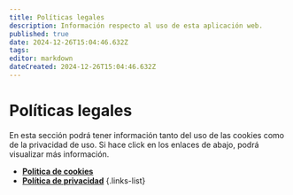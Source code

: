 ```yaml
---
title: Políticas legales
description: Información respecto al uso de esta aplicación web.
published: true
date: 2024-12-26T15:04:46.632Z
tags: 
editor: markdown
dateCreated: 2024-12-26T15:04:46.632Z
---
```


# Políticas legales
En esta sección podrá tener información tanto del uso de las cookies como de la privacidad de uso. Si hace click en los enlaces de abajo, podrá visualizar más información.
- [**Politica de cookies**](/politicas/cookies)
- [**Política de privacidad**](/politicas/privacidad)
  {.links-list}